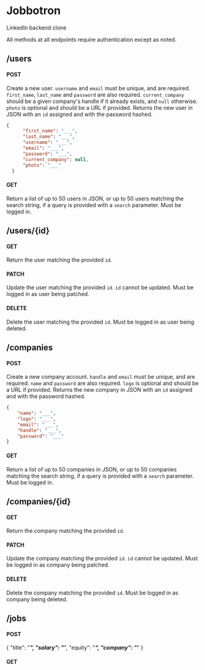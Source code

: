 # Jobbotron
LinkedIn backend clone

All methods at all endpoints require authentication except as noted.

## /users

#### POST
Create a new user. <code>username</code> and <code>email</code> must be unique, and are required. <code>first_name</code>, <code>last_name</code> and <code>password</code> are also required. <code>current_company</code> should be a given company's handle if it already exists, and <code>null</code> otherwise. <code>photo</code> is optional and should be a URL if provided. Returns the new user in JSON with an <code>id</code> assigned and with the password hashed.

```json
{
      "first_name": "___",
      "last_name": "___",
      "username": "___",
      "email": "___",
      "password": "___",
      "current_company": null,
      "photo": "___"
  }
```

#### GET
Return a list of up to 50 users in JSON, or up to 50 users matching the search string, if a query is provided with a <code>search</code> parameter. Must be logged in.

## /users/{id}

#### GET
Return the user matching the provided <code>id</code>.

#### PATCH
Update the user matching the provided <code>id</code>. <code>id</code> cannot be updated. Must be logged in as user being patched.

#### DELETE
Delete the user matching the provided <code>id</code>. Must be logged in as user being deleted.

## /companies

#### POST
Create a new company account. <code>handle</code> and <code>email</code> must be unique, and are required. <code>name</code> and <code>password</code> are also required. <code>logo</code> is optional and should be a URL if provided. Returns the new company in JSON with an <code>id</code> assigned and with the password hashed.

```json
{
	"name": "___",
	"logo": "___",
	"email": "___",
	"handle": "___",
	"password": "___"
}
```

#### GET
Return a list of up to 50 companies in JSON, or up to 50 companies matching the search string, if a query is provided with a <code>search</code> parameter. Must be logged in.

## /companies/{id}

#### GET
Return the company matching the provided <code>id</code>.

#### PATCH
Update the company matching the provided <code>id</code>. <code>id</code> cannot be updated. Must be logged in as company being patched.

#### DELETE
Delete the company matching the provided <code>id</code>. Must be logged in as company being deleted.


## /jobs

#### POST
{
	"title": "___",
	"salary": "___",
	"equity": "___",
	"company": "___"
}

#### GET
